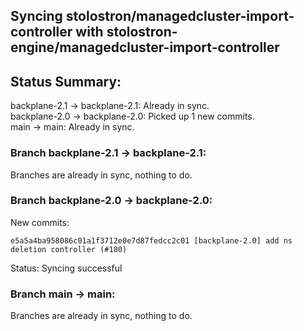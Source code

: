 ## Syncing stolostron/managedcluster-import-controller with stolostron-engine/managedcluster-import-controller

## Status Summary:

backplane-2.1 -> backplane-2.1: Already in sync.  
backplane-2.0 -> backplane-2.0: Picked up 1 new commits.  
main -> main: Already in sync.  

### Branch backplane-2.1 -> backplane-2.1:

Branches are already in sync, nothing to do.

### Branch backplane-2.0 -> backplane-2.0:

New commits:

```
e5a5a4ba958086c01a1f3712e0e7d87fedcc2c01 [backplane-2.0] add ns deletion controller (#180)
```

Status: Syncing successful

### Branch main -> main:

Branches are already in sync, nothing to do.
